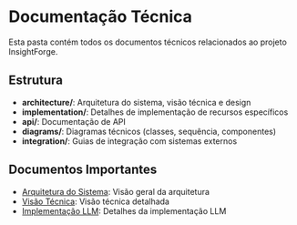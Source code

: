 # Documentação Técnica

Esta pasta contém todos os documentos técnicos relacionados ao projeto InsightForge.

## Estrutura

- **architecture/**: Arquitetura do sistema, visão técnica e design
- **implementation/**: Detalhes de implementação de recursos específicos
- **api/**: Documentação de API
- **diagrams/**: Diagramas técnicos (classes, sequência, componentes)
- **integration/**: Guias de integração com sistemas externos

## Documentos Importantes

- [Arquitetura do Sistema](architecture/system_architecture.md): Visão geral da arquitetura
- [Visão Técnica](architecture/technical_overview.md): Visão técnica detalhada
- [Implementação LLM](implementation/LLM_Integration_implementation.md): Detalhes da implementação LLM